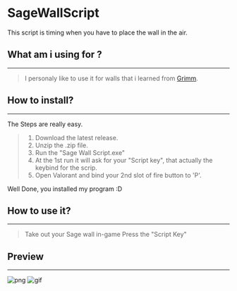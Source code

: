 # SageWallScript
This script is timing when you have to place the wall in the air.


## What am i using for ?
___
> I personaly like to use it for walls that i learned from [Grimm](https://www.twitch.tv/grimm).


## How to install?
___
The Steps are really easy.

> 1. Download the latest release.
> 2. Unzip the .zip file.
> 3. Run the "Sage Wall Script.exe"
> 4. At the 1st run it will ask for your "Script key", that actually the keybind for the scrip.
> 5. Open Valorant and bind your 2nd slot of fire button to 'P'.

Well Done, you installed my program :D


## How to use it?
___

> Take out your Sage wall in-game
> Press the "Script Key"


## Preview
___
![png](https://user-images.githubusercontent.com/70468074/184511556-23dbc545-51ff-4c1b-842c-1540a54bc2bc.PNG)
![gif](https://user-images.githubusercontent.com/70468074/184510701-65c94d98-b223-48dc-9b09-e4ca12b8d7d9.gif)
